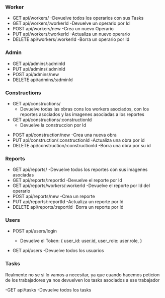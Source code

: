 

### Worker

- GET api/workers/
    -Devuelve todos los operarios con sus Tasks
- GET api/workers/:workerId
    -Devuelve un operario por Id
- POST api/workers/new
    -Crea un nuevo Operario
- PUT api/workers/:workerId
    -Actualiza un nuevo operario
- DELETE api/workers/:workerId
    -Borra un operario por Id


### Admin


- GET api/admins/:adminId
- PUT api/admins/:adminId
- POST api/admins/new
- DELETE api/admins/:adminId


### Constructions

- GET api/constructions/
    - Devuelve todas las obras cons los workers asociados, con los reportes asociados y las imagenes asociadas a los reportes
- GET api/constructions/:constructionId
    - Devuelve la construccion por Id
<!-- - GET api/construction/reports/:reportId
    - Devuelve la construccion cons sus reportes -->
- POST api/construction/new
    -Crea una nueva obra
- PUT api/construction/:constructionId
    -Actualiza una obra por id
- DELETE api/construction/:constructionId
    -Borra una obra por su id

### Reports

- GET api/reports/
    -Devuelve todos los reportes con sus imagenes asociadas
- GET api/reports/:reportId
    -Devuelve el reporte por Id
- GET api/reports/workers/:workerId
    -Devuelve el reporte por Id del operario
- POST api/reports/new
    -Crea un reporte
- PUT api/reports/:reportId
    -Actualiza un reporte por Id
- DELETE api/reports/:reportId
    -Borra un reporte por Id
### Users

- POST api/users/login
    - Devuelve el Token: {
        user_id: user.id,
        user_role: user.role,
    }

- GET  api/users
    -Devuelve todos los usuarios

### Tasks
Realmente no se si lo vamos a necesitar, ya que cuando hacemos peticion de los trabajadores ya nos devuelven los tasks asociados a ese trabajador

-GET api/tasks
    -Devuelve todos los tasks 
